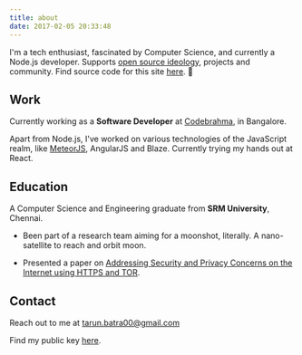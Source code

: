 ```yaml
---
title: about
date: 2017-02-05 20:33:48
---
```


I'm a tech enthusiast, fascinated by Computer Science, and currently a Node.js developer. Supports [open source ideology](https://en.wikipedia.org/wiki/Open-source_software_movement), projects and community. Find source code for this site [here](https://github.com/tarunbatra/tarunbatra.github.io). 🙂

## Work
Currently working as a **Software Developer** at [Codebrahma](https://codebrahma.com), in Bangalore.

Apart from Node.js, I've worked on various technologies of the JavaScript realm, like [MeteorJS](https://meteor.com), AngularJS and Blaze. Currently trying my hands out at React.

## Education

A Computer Science and Engineering graduate from **SRM University**, Chennai.

* Been part of a research team aiming for a moonshot, literally. A nano-satellite to reach and orbit moon.

* Presented a paper on [Addressing Security and Privacy Concerns on the Internet using HTTPS and TOR](http://slides.com/tarunbatra/onion_routing).

## Contact

Reach out to me at [tarun.batra00@gmail.com](mailto:tarun.batra00@gmail.com)

Find my public key [here](/public-key).
